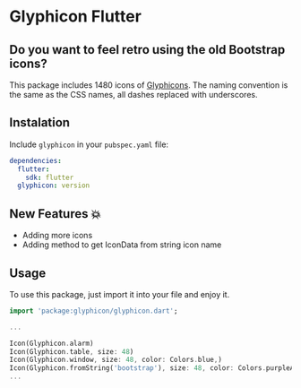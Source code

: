 # Glyphicon Flutter

## Do you want to feel retro using the old Bootstrap icons?

This package includes 1480 icons of [Glyphicons](https://icons.getbootstrap.com/). The naming convention is the same as the CSS names, all dashes replaced with underscores.

## Instalation
Include `glyphicon` in your `pubspec.yaml` file:

```yaml
dependencies:
  flutter:
    sdk: flutter
  glyphicon: version
```

## New Features 💥
* Adding more icons
* Adding method to get IconData from string icon name

## Usage

To use this package, just import it into your file and enjoy it.

```dart
import 'package:glyphicon/glyphicon.dart';

...

Icon(Glyphicon.alarm)
Icon(Glyphicon.table, size: 48)
Icon(Glyphicon.window, size: 48, color: Colors.blue,)
Icon(Glyphicon.fromString('bootstrap'), size: 48, color: Colors.purpleAccent,)
...
```
